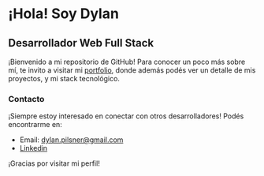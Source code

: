 # ¡Hola! Soy Dylan

## Desarrollador Web Full Stack

¡Bienvenido a mi repositorio de GitHub! Para conocer un poco más sobre mí, te invito a visitar mi [portfolio](https://dylanpilsner.com/), donde además podés ver un detalle de mis proyectos, y mi stack tecnológico.

### Contacto

¡Siempre estoy interesado en conectar con otros desarrolladores! Podés encontrarme en:

- Email: dylan.pilsner@gmail.com
- [Linkedin](https://www.linkedin.com/in/dylan-pilsner)

¡Gracias por visitar mi perfil!
